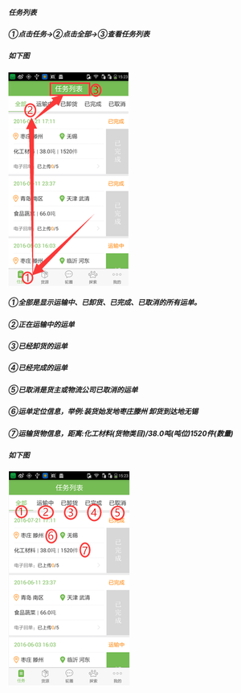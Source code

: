 ##### 任务列表

##### ①点击任务→②点击全部→③查看任务列表

##### 如下图

![](/assets/任务列表123.png)

##### ①全部是显示运输中、已卸货、已完成、已取消的所有运单。

##### ②正在运输中的运单

##### ③已经卸货的运单

##### ④已经完成的运单

##### ⑤已取消是货主或物流公司已取消的运单

##### ⑥运单定位信息，举例:装货始发地枣庄滕州 卸货到达地无锡

##### ⑦运输货物信息，距离:化工材料\(货物类目\)\/38.0吨\(吨位\)1520件\(数量\)

##### 如下图

![](/assets/QQ图片20160831103712.png)

